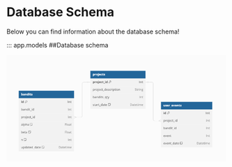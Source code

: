 # Database Schema

Below you can find information about the database schema!

::: app.models
##Database schema

![ERD](images/erd.png)


  
